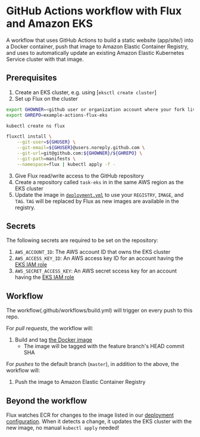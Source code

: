#  GitHub Actions workflow with Flux and Amazon EKS

A workflow that uses GitHub Actions to build a static website (app/site/) into a Docker container, push that image to Amazon Elastic Container Registry, and uses to automatically update an existing Amazon Elastic Kubernetes Service cluster with that image.


## Prerequisites

1. Create an EKS cluster, e.g. using [`eksctl create cluster`]
2. Set up Flux on the cluster
```bash
export GHOWNER=<github user or organization account where your fork lives>
export GHREPO=example-actions-flux-eks

kubectl create ns flux

fluxctl install \
    --git-user=${GHUSER} \
    --git-email=${GHUSER}@users.noreply.github.com \
    --git-url=git@github.com:${GHOWNER}/${GHREPO} \
    --git-path=manifests \
    --namespace=flux | kubectl apply -f -
```
3. Give Flux read/write access to the GitHub repository 
4. Create a repository called `task-eks` in in the same AWS region as the EKS cluster
5. Update the image in [`deployment.yml`](manifests/deployment.yml) to use your `REGISTRY`, `IMAGE`, and `TAG`. `TAG` will be replaced by Flux as new images are available in the registry.

## Secrets

The following secrets are required to be set on the repository:

1. `AWS_ACCOUNT_ID`: The AWS account ID that owns the EKS cluster
1. `AWS_ACCESS_KEY_ID`: An AWS access key ID for an account having the [EKS IAM role](https://docs.aws.amazon.com/eks/latest/userguide/service_IAM_role.html)
1. `AWS_SECRET_ACCESS_KEY`: An AWS secret sccess key for an account having the [EKS IAM role](https://docs.aws.amazon.com/eks/latest/userguide/service_IAM_role.html)

## Workflow

The workflow(.github/workflows/build.yml) will trigger on every push to this repo.

For _pull requests_, the workflow will:
1. Build and tag [the Docker image](app/Dockerfile)
    - The image will be tagged with the feature branch's HEAD commit SHA
    
For _pushes_ to the default branch (`master`), in addition to the above, the workflow will:

1. Push the image to Amazon Elastic Container Registry

## Beyond the workflow

Flux watches ECR for changes to the image listed in our [deployment configuration](manifests/deployment.yml). When it detects a change, it updates the EKS cluster with the new image, no manual `kubectl apply` needed!

